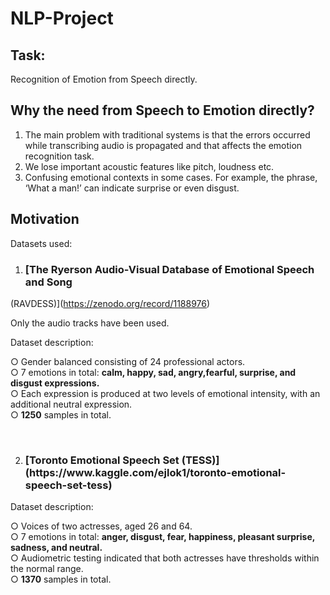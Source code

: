 # NLP-Project
## Task:
Recognition of Emotion from Speech directly.<br>

## Why the need from Speech to Emotion directly?
1) The main problem with traditional systems is that the errors occurred while transcribing audio is propagated and that affects the emotion recognition task.
2) We lose important acoustic features like pitch, loudness etc.
3) Confusing emotional contexts in some cases.
For example, the phrase, ‘What a man!’ can indicate surprise or even disgust.

## Motivation

Datasets used: 

1) <h3>[The Ryerson Audio-Visual Database of Emotional Speech and Song
(RAVDESS)](https://zenodo.org/record/1188976) </h3>

Only the audio tracks have been used.

Dataset description:

○ Gender balanced consisting of 24 professional
actors.<br>
○ 7 emotions in total: <b>calm, happy, sad,
angry,fearful, surprise, and disgust
expressions.</b><br>
○ Each expression is produced at two levels of
emotional intensity, with an additional neutral
expression.<br>
○ <b>1250</b> samples in total.

<br>


2) <h3>[Toronto Emotional Speech Set (TESS)](https://www.kaggle.com/ejlok1/toronto-emotional-speech-set-tess)</h3>

Dataset description:

○ Voices of two actresses, aged 26 and 64.<br>
○ 7 emotions in total: <b>anger, disgust, fear, happiness, pleasant surprise, sadness, and neutral.</b><br>
○ Audiometric testing indicated that both actresses have thresholds within the normal range.<br>
○ <b>1370</b> samples in total.

